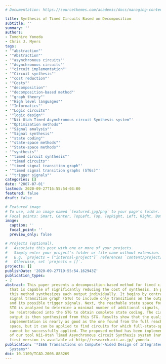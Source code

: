 ```yaml
---
# Documentation: https://sourcethemes.com/academic/docs/managing-content/

title: Synthesis of Timed Circuits Based on Decomposition
subtitle: ''
summary: ''
authors:
- Tomohiro Yoneda
- Chris J. Myers
tags:
- '"abstraction"'
- '"Abstraction"'
- '"asynchronous circuits"'
- '"Asynchronous circuits"'
- '"circuit implementation"'
- '"Circuit synthesis"'
- '"cost reduction"'
- '"Costs"'
- '"decomposition"'
- '"decomposition-based method"'
- '"graph theory"'
- '"High level languages"'
- '"Informatics"'
- '"Logic circuits"'
- '"logic design"'
- '"Nii-Utah Timed Asynchronous circuit Synthesis system"'
- '"Optimization methods"'
- '"Signal analysis"'
- '"Signal synthesis"'
- '"state coding"'
- '"state-space methods"'
- '"State-space methods"'
- '"synthesis"'
- '"timed circuit synthesis"'
- '"timed circuits"'
- '"timed signal transition graph"'
- '"timed signal transition graphs (STGs)"'
- '"trigger signals"'
categories: []
date: '2007-07-01'
lastmod: 2020-09-27T16:55:54-03:00
featured: false
draft: false

# Featured image
# To use, add an image named `featured.jpg/png` to your page's folder.
# Focal points: Smart, Center, TopLeft, Top, TopRight, Left, Right, BottomLeft, Bottom, BottomRight.
image:
  caption: ''
  focal_point: ''
  preview_only: false

# Projects (optional).
#   Associate this post with one or more of your projects.
#   Simply enter your project's folder or file name without extension.
#   E.g. `projects = ["internal-project"]` references `content/project/deep-learning/index.md`.
#   Otherwise, set `projects = []`.
projects: []
publishDate: '2020-09-27T19:55:54.162943Z'
publication_types:
- 2
abstract: This paper presents a decomposition-based method for timed circuit design
  that is capable of significantly reducing the cost of synthesis. In particular,
  this method synthesizes each output individually. It begins by contracting the timed
  signal transition graph (STG) to include only transitions on the output of interest
  and its possible trigger signals. Next, the reachable state space for this contracted
  STG is analyzed to determine a minimal number of additional signals, which must
  be reintroduced into the STG to obtain complete state coding. The circuit for this
  output is then synthesized from this STG. Results show that the quality of the circuit
  implementation is nearly as good as the one found from the full reachable state
  space, but it can be applied to find circuits for which full-state-space methods
  cannot be successfully applied. The proposed method has been implemented as a part
  of our tool Nii-Utah Timed Asynchronous circuit Synthesis system (nutas), and its
  first version is available at http://research.nii.ac.jp/ yoneda.
publication: '*IEEE Transactions on Computer-Aided Design of Integrated Circuits and
  Systems*'
doi: 10.1109/TCAD.2006.888269
---
```

